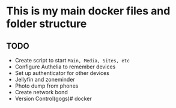 # This is my main docker files and folder structure

## TODO
- Create script to start `Main, Media, Sites, etc`
- Configure Authelia to remember devices
- Set up authenticator for other devices
- Jellyfin and zoneminder
- Photo dump from phones
- Create network bond
- Version Control(gogs)# docker
